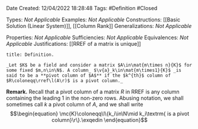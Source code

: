 <br />
<br />

Date Created: 12/04/2022 18:28:48
Tags: #Definition #Closed

Types: _Not Applicable_
Examples: _Not Applicable_
Constructions: [[Basic Solution (Linear System)]], [[Column Rank]]
Generalizations: _Not Applicable_

Properties: _Not Applicable_
Sufficiencies: _Not Applicable_
Equivalences: _Not Applicable_
Justifications: [[RREF of a matrix is unique]]

``` ad-Definition
title: Definition.

_Let $K$ be a field and consider a matrix $A\in\mat{m\times n}{K}$ for some fixed $m,n\in\N$. A column_ $\v{a}_k\in\mat{m\times1}{K}$ _is said to be a **pivot column of $A$** if the $k^{th}$ column of $R\coloneqq\rref\l(A\r)$ is a pivot column._

```

**Remark.** Recall that a pivot column of a matrix $R$ in RREF is any column containing the leading $1$ in the non-zero rows. Abusing notation, we shall sometimes call $k$ a pivot column of $A$, and we shall write
$$\begin{equation}
    \mc{K}\coloneqq\l\{k_i\in\N\mid k_i\textrm{ is a pivot column}\r\}.\exqedin
\end{equation}$$
